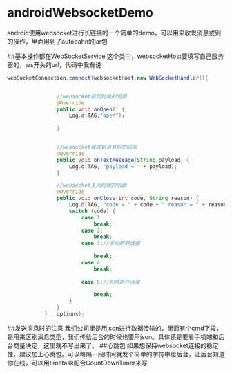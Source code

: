 # androidWebsocketDemo
android使用websocket进行长链接的一个简单的demo，可以用来收发消息或别的操作，里面用到了autobahn的jar包

##基本操作都在WebSocketService 这个类中，websocketHost要填写自己服务器的，ws开头的url，代码中我有说
```java
webSocketConnection.connect(websocketHost,new WebSocketHandler(){


                //websocket启动时候的回调
                @Override
                public void onOpen() {
                    Log.d(TAG,"open");
                
                }


                //websocket接收到消息后的回调
                @Override
                public void onTextMessage(String payload) {
                    Log.d(TAG, "payload = " + payload);
                }

                //websocket关闭时候的回调
                @Override
                public void onClose(int code, String reason) {
                    Log.d(TAG, "code = " + code + " reason = " + reason);
                    switch (code) {
                        case 1:
                            break;
                        case 2:
                            break;
                        case 3://手动断开连接
                            
                            break;
                        case 4:
                            break;
                        
                        case 5://网络断开连接
                        
                            break;
                    }
                }
            } , options);
```
##发送消息时的注意
我们公司里是用json进行数据传输的，里面有个cmd字段，是用来区别消息类型，我们传给后台的时候也要用json。具体还是要看手机端和后台商量决定，这里就不写出来了。
##心跳包
如果想保持websocket连接的稳定性，建议加上心跳包。可以每隔一段时间就发个简单的字符串给后台，让后台知道你在线，可以用timetask配合CountDownTimer来写
